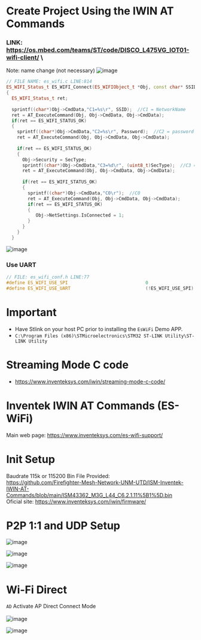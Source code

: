 # Create Project Using the IWIN AT Commands
### LINK: https://os.mbed.com/teams/ST/code/DISCO_L475VG_IOT01-wifi-client/ \
Note: name change (not necessary)
![image](https://user-images.githubusercontent.com/54381052/158496865-9c20b71d-1e04-4fcc-af04-8ee8ebcbbf47.png)


``` cpp
// FILE NAME: es_wifi.c LINE:814
ES_WIFI_Status_t ES_WIFI_Connect(ES_WIFIObject_t *Obj, const char* SSID, const char* Password, ES_WIFI_SecurityType_t SecType)
{
  ES_WIFI_Status_t ret;
 
  sprintf((char*)Obj->CmdData,"C1=%s\r", SSID);  //C1 = NetworkName 
  ret = AT_ExecuteCommand(Obj, Obj->CmdData, Obj->CmdData);
  if(ret == ES_WIFI_STATUS_OK)
  {
    sprintf((char*)Obj->CmdData,"C2=%s\r", Password);  //C2 = password 
    ret = AT_ExecuteCommand(Obj, Obj->CmdData, Obj->CmdData);
   
    if(ret == ES_WIFI_STATUS_OK)
    {
      Obj->Security = SecType;
      sprintf((char*)Obj->CmdData,"C3=%d\r", (uint8_t)SecType);  //C3 = WPA2 
      ret = AT_ExecuteCommand(Obj, Obj->CmdData, Obj->CmdData);
     
      if(ret == ES_WIFI_STATUS_OK)
      {
        sprintf((char*)Obj->CmdData,"C0\r");  //C0
        ret = AT_ExecuteCommand(Obj, Obj->CmdData, Obj->CmdData);  
        if(ret == ES_WIFI_STATUS_OK)
        {
           Obj->NetSettings.IsConnected = 1;
        }
      }    
    }
  }
```

![image](https://user-images.githubusercontent.com/54381052/156871303-afe0b29e-465b-4939-aaaa-0a792e59bb2e.png)

### Use UART
``` cpp
// FILE: es_wifi_conf.h LINE:77
#define ES_WIFI_USE_SPI                             0    
#define ES_WIFI_USE_UART                            (!ES_WIFI_USE_SPI)
```

# Important 
  * Have Stlink on your host PC prior to installing the ```EsWiFi``` Demo APP.
  * ``` C:\Program Files (x86)\STMicroelectronics\STM32 ST-LINK Utility\ST-LINK Utility ```
# Streaming Mode C code
  * https://www.inventeksys.com/iwin/streaming-mode-c-code/

# Inventek IWIN AT Commands (ES-WiFi)
  Main web page: https://www.inventeksys.com/es-wifi-support/
# Init Setup
  Baudrate 115k or 115200
  Bin File Provided:\
  https://github.com/Firefighter-Mesh-Network-UNM-UTD/ISM-Inventek-IWIN-AT-Commands/blob/main/ISM43362_M3G_L44_C6.2.1.11%5B1%5D.bin \
  Oficial site:
  https://www.inventeksys.com/iwin/firmware/ 
# P2P 1:1 and UDP Setup
![image](https://user-images.githubusercontent.com/54381052/156871284-4c14297c-50bb-405c-962b-b112a0f049a1.png)

![image](https://user-images.githubusercontent.com/54381052/156871303-afe0b29e-465b-4939-aaaa-0a792e59bb2e.png)
 
 ![image](https://user-images.githubusercontent.com/54381052/156871314-90d290df-3db1-4e9d-96b1-5b338436ab9c.png)

# Wi-Fi Direct 
``` AD ``` Activate AP Direct Connect Mode \
\
![image](https://user-images.githubusercontent.com/54381052/156871434-45f130dc-d9a8-4265-9e84-25f8a91cae57.png)

![image](https://user-images.githubusercontent.com/54381052/156871332-fe1791e2-bfaa-48bc-b4e0-378d04372c1e.png)
